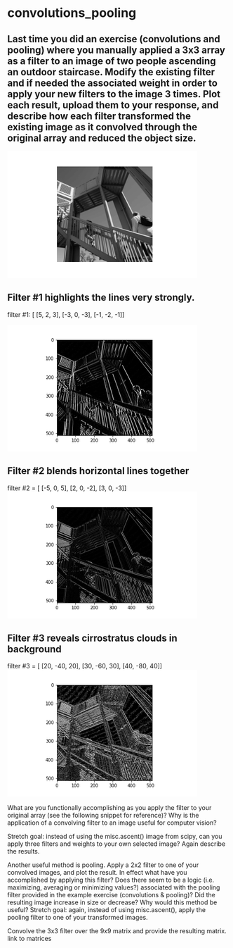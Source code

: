 # convolutions_pooling

## Last time you did an exercise (convolutions and pooling) where you manually applied a 3x3 array as a filter to an image of two people ascending an outdoor staircase. Modify the existing filter and if needed the associated weight in order to apply your new filters to the image 3 times. Plot each result, upload them to your response, and describe how each filter transformed the existing image as it convolved through the original array and reduced the object size.

![](ascent.png)

## Filter #1 highlights the lines very strongly.
filter #1: [ [5, 2, 3], [-3, 0, -3], [-1, -2, -1]]

![](detailed.png)



## Filter #2 blends horizontal lines together
filter #2 = [ [-5, 0, 5], [2, 0, -2], [3, 0, -3]] 
![](blend.png)

## Filter #3 reveals cirrostratus clouds in background
filter #3 = [ [20, -40, 20], [30, -60, 30], [40, -80, 40]]
![](clouds.png)

What are you functionally accomplishing as you apply the filter to your original array (see the following snippet for reference)? Why is the application of a convolving filter to an image useful for computer vision? 

Stretch goal: instead of using the misc.ascent() image from scipy, can you apply three filters and weights to your own selected image? Again describe the results.


Another useful method is pooling. Apply a 2x2 filter to one of your convolved images, and plot the result. In effect what have you accomplished by applying this filter? Does there seem to be a logic (i.e. maximizing, averaging or minimizing values?) associated with the pooling filter provided in the example exercise (convolutions & pooling)? Did the resulting image increase in size or decrease? Why would this method be useful? Stretch goal: again, instead of using misc.ascent(), apply the pooling filter to one of your transformed images.


Convolve the 3x3 filter over the 9x9 matrix and provide the resulting matrix. link to matrices

